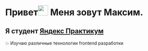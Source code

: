 # Привет<img src="https://github.com/blackcater/blackcater/raw/main/images/Hi.gif" height="32"/> Меня зовут Максим.

## Я студент [Яндекс Практикум](https://praktikum.yandex.ru/) 

:collision: Изучаю различные технологии frontend разработки
